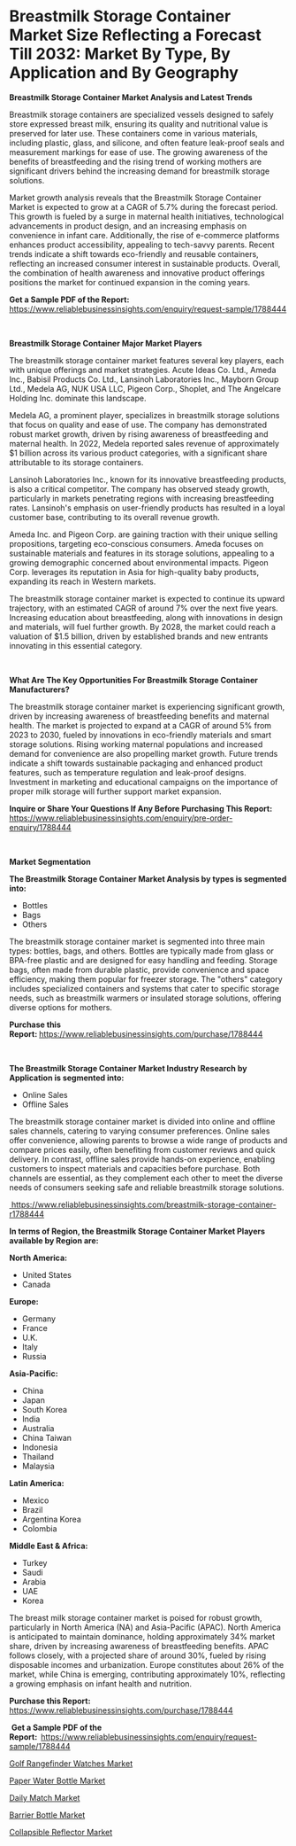 <p><h1>Breastmilk Storage Container Market Size Reflecting a Forecast Till 2032: Market By Type, By Application and By Geography</h1></p><p><strong>Breastmilk Storage Container Market Analysis and Latest Trends</strong></p>
<p><p>Breastmilk storage containers are specialized vessels designed to safely store expressed breast milk, ensuring its quality and nutritional value is preserved for later use. These containers come in various materials, including plastic, glass, and silicone, and often feature leak-proof seals and measurement markings for ease of use. The growing awareness of the benefits of breastfeeding and the rising trend of working mothers are significant drivers behind the increasing demand for breastmilk storage solutions.</p><p>Market growth analysis reveals that the Breastmilk Storage Container Market is expected to grow at a CAGR of 5.7% during the forecast period. This growth is fueled by a surge in maternal health initiatives, technological advancements in product design, and an increasing emphasis on convenience in infant care. Additionally, the rise of e-commerce platforms enhances product accessibility, appealing to tech-savvy parents. Recent trends indicate a shift towards eco-friendly and reusable containers, reflecting an increased consumer interest in sustainable products. Overall, the combination of health awareness and innovative product offerings positions the market for continued expansion in the coming years.</p></p>
<p><strong>Get a Sample PDF of the Report:&nbsp;</strong> <a href="https://www.reliablebusinessinsights.com/enquiry/request-sample/1788444?utm_campaign=62&utm_medium=2&utm_source=Github&utm_content=ia&utm_term=05042025&utm_id=breastmilk-storage-container">https://www.reliablebusinessinsights.com/enquiry/request-sample/1788444</a></p>
<p>&nbsp;</p>
<p><strong>Breastmilk Storage Container Major Market Players</strong></p>
<p><p>The breastmilk storage container market features several key players, each with unique offerings and market strategies. Acute Ideas Co. Ltd., Ameda Inc., Babisil Products Co. Ltd., Lansinoh Laboratories Inc., Mayborn Group Ltd., Medela AG, NUK USA LLC, Pigeon Corp., Shoplet, and The Angelcare Holding Inc. dominate this landscape.</p><p>Medela AG, a prominent player, specializes in breastmilk storage solutions that focus on quality and ease of use. The company has demonstrated robust market growth, driven by rising awareness of breastfeeding and maternal health. In 2022, Medela reported sales revenue of approximately $1 billion across its various product categories, with a significant share attributable to its storage containers.</p><p>Lansinoh Laboratories Inc., known for its innovative breastfeeding products, is also a critical competitor. The company has observed steady growth, particularly in markets penetrating regions with increasing breastfeeding rates. Lansinoh's emphasis on user-friendly products has resulted in a loyal customer base, contributing to its overall revenue growth.</p><p>Ameda Inc. and Pigeon Corp. are gaining traction with their unique selling propositions, targeting eco-conscious consumers. Ameda focuses on sustainable materials and features in its storage solutions, appealing to a growing demographic concerned about environmental impacts. Pigeon Corp. leverages its reputation in Asia for high-quality baby products, expanding its reach in Western markets.</p><p>The breastmilk storage container market is expected to continue its upward trajectory, with an estimated CAGR of around 7% over the next five years. Increasing education about breastfeeding, along with innovations in design and materials, will fuel further growth. By 2028, the market could reach a valuation of $1.5 billion, driven by established brands and new entrants innovating in this essential category.</p></p>
<p>&nbsp;</p>
<p><strong>What Are The Key Opportunities For Breastmilk Storage Container Manufacturers?</strong></p>
<p><p>The breastmilk storage container market is experiencing significant growth, driven by increasing awareness of breastfeeding benefits and maternal health. The market is projected to expand at a CAGR of around 5% from 2023 to 2030, fueled by innovations in eco-friendly materials and smart storage solutions. Rising working maternal populations and increased demand for convenience are also propelling market growth. Future trends indicate a shift towards sustainable packaging and enhanced product features, such as temperature regulation and leak-proof designs. Investment in marketing and educational campaigns on the importance of proper milk storage will further support market expansion.</p></p>
<p><strong>Inquire or Share Your Questions If Any Before Purchasing This Report:</strong> <a href="https://www.reliablebusinessinsights.com/enquiry/pre-order-enquiry/1788444?utm_campaign=62&utm_medium=2&utm_source=Github&utm_content=ia&utm_term=05042025&utm_id=breastmilk-storage-container">https://www.reliablebusinessinsights.com/enquiry/pre-order-enquiry/1788444</a></p>
<p>&nbsp;</p>
<p><strong>Market Segmentation</strong></p>
<p><strong>The Breastmilk Storage Container Market Analysis by types is segmented into:</strong></p>
<p><ul><li>Bottles</li><li>Bags</li><li>Others</li></ul></p>
<p><p>The breastmilk storage container market is segmented into three main types: bottles, bags, and others. Bottles are typically made from glass or BPA-free plastic and are designed for easy handling and feeding. Storage bags, often made from durable plastic, provide convenience and space efficiency, making them popular for freezer storage. The "others" category includes specialized containers and systems that cater to specific storage needs, such as breastmilk warmers or insulated storage solutions, offering diverse options for mothers.</p></p>
<p><strong>Purchase this Report:&nbsp;</strong><a href="https://www.reliablebusinessinsights.com/purchase/1788444?utm_campaign=62&utm_medium=2&utm_source=Github&utm_content=ia&utm_term=05042025&utm_id=breastmilk-storage-container">https://www.reliablebusinessinsights.com/purchase/1788444</a></p>
<p>&nbsp;</p>
<p><strong>The Breastmilk Storage Container Market Industry Research by Application is segmented into:</strong></p>
<p><ul><li>Online Sales</li><li>Offline Sales</li></ul></p>
<p><p>The breastmilk storage container market is divided into online and offline sales channels, catering to varying consumer preferences. Online sales offer convenience, allowing parents to browse a wide range of products and compare prices easily, often benefiting from customer reviews and quick delivery. In contrast, offline sales provide hands-on experience, enabling customers to inspect materials and capacities before purchase. Both channels are essential, as they complement each other to meet the diverse needs of consumers seeking safe and reliable breastmilk storage solutions.</p></p>
<p><a href="https://www.reliablebusinessinsights.com/breastmilk-storage-container-r1788444?utm_campaign=62&utm_medium=2&utm_source=Github&utm_content=ia&utm_term=05042025&utm_id=breastmilk-storage-container">&nbsp;https://www.reliablebusinessinsights.com/breastmilk-storage-container-r1788444</a></p>
<p><strong>In terms of Region, the Breastmilk Storage Container Market Players available by Region are:</strong></p>
<p>
    <p> <strong> North America: </strong>
        <ul>
            <li>United States</li>
            <li>Canada</li>
        </ul>
        </p> 
    <p> <strong> Europe: </strong>
        <ul>
            <li>Germany</li>
            <li>France</li>
            <li>U.K.</li>
            <li>Italy</li>
            <li>Russia</li>
        </ul>
        </p> 
    <p> <strong> Asia-Pacific: </strong>
        <ul>
            <li>China</li>
            <li>Japan</li>
            <li>South Korea</li>
            <li>India</li>
            <li>Australia</li>
            <li>China Taiwan</li>
            <li>Indonesia</li>
            <li>Thailand</li>
            <li>Malaysia</li>
        </ul>
        </p> 
    <p> <strong> Latin America: </strong>
        <ul>
            <li>Mexico</li>
            <li>Brazil</li>
            <li>Argentina Korea</li>
            <li>Colombia</li>
        </ul>
        </p> 
    <p> <strong> Middle East & Africa: </strong>
        <ul>
            <li>Turkey</li>
            <li>Saudi</li>
            <li>Arabia</li>
            <li>UAE</li>
            <li>Korea</li>
        </ul>
    </p>
    </p>
<p><p>The breast milk storage container market is poised for robust growth, particularly in North America (NA) and Asia-Pacific (APAC). North America is anticipated to maintain dominance, holding approximately 34% market share, driven by increasing awareness of breastfeeding benefits. APAC follows closely, with a projected share of around 30%, fueled by rising disposable incomes and urbanization. Europe constitutes about 26% of the market, while China is emerging, contributing approximately 10%, reflecting a growing emphasis on infant health and nutrition.</p></p>
<p><strong>Purchase this Report: </strong><a href="https://www.reliablebusinessinsights.com/purchase/1788444?utm_campaign=62&utm_medium=2&utm_source=Github&utm_content=ia&utm_term=05042025&utm_id=breastmilk-storage-container">https://www.reliablebusinessinsights.com/purchase/1788444</a></p>
<p>&nbsp;<strong>Get a Sample PDF of the Report:&nbsp;&nbsp;</strong><a href="https://www.reliablebusinessinsights.com/enquiry/request-sample/1788444?utm_campaign=62&utm_medium=2&utm_source=Github&utm_content=ia&utm_term=05042025&utm_id=breastmilk-storage-container">https://www.reliablebusinessinsights.com/enquiry/request-sample/1788444</a></p>
<p><strong></strong></p>
<p><p><a href="https://github.com/alekitanis/Market-Research-Report-List-1/blob/main/golf-rangefinder-watches-market.md?utm_campaign=62&utm_medium=2&utm_source=Github&utm_content=ia&utm_term=05042025&utm_id=breastmilk-storage-container">Golf Rangefinder Watches Market</a></p><p><a href="https://github.com/hirtzhulstsq/Market-Research-Report-List-1/blob/main/paper-water-bottle-market.md?utm_campaign=62&utm_medium=2&utm_source=Github&utm_content=ia&utm_term=05042025&utm_id=breastmilk-storage-container">Paper Water Bottle Market</a></p><p><a href="https://github.com/vaeilabin/Market-Research-Report-List-1/blob/main/daily-match-market.md?utm_campaign=62&utm_medium=2&utm_source=Github&utm_content=ia&utm_term=05042025&utm_id=breastmilk-storage-container">Daily Match Market</a></p><p><a href="https://github.com/bilkbitsch/Market-Research-Report-List-1/blob/main/barrier-bottle-market.md?utm_campaign=62&utm_medium=2&utm_source=Github&utm_content=ia&utm_term=05042025&utm_id=breastmilk-storage-container">Barrier Bottle Market</a></p><p><a href="https://github.com/knipsfilip8f/Market-Research-Report-List-1/blob/main/collapsible-reflector-market.md?utm_campaign=62&utm_medium=2&utm_source=Github&utm_content=ia&utm_term=05042025&utm_id=breastmilk-storage-container">Collapsible Reflector Market</a></p></p>
